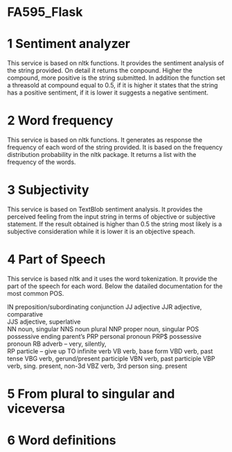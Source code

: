 # FA595_Flask

# 1 Sentiment analyzer
This service is based on nltk functions. It provides the sentiment analysis of the string provided. On detail it returns the conpound.
Higher the compound, more positive is the string submitted. In addition the function set a threasold at compound equal to 0.5, if it is higher it states
that the string has a positive sentiment, if it is lower it suggests a negative sentiment.

# 2 Word frequency
This service is based on nltk functions. It generates as response the frequency of each word of the string provided.
It is based on the frequency distribution probability in the nltk package. It returns a list with the frequency of the words.

# 3 Subjectivity
This service is based on TextBlob sentiment analysis. It provides the perceived feeling from the input string in terms of objective or subjective statement. If the result obtained is higher than 0.5 the string most likely is a subjective consideration while it is lower it is an objective speach.

# 4 Part of Speech
This service is based nltk and it uses the word tokenization. It provide the part of the speech for each word. Below the datailed documentation for the most common POS.

IN    preposition/subordinating conjunction 
JJ    adjective 
JJR   adjective, comparative  
JJS   adjective, superlative  
NN    noun, singular 
NNS   noun plural
NNP   proper noun, singular 
POS   possessive ending parent’s 
PRP   personal pronoun
PRP$  possessive pronoun
RB    adverb – very, silently,  
RP    particle – give up 
TO    infinite verb
VB    verb, base form 
VBD   verb, past tense 
VBG   verb, gerund/present participle
VBN   verb, past participle
VBP   verb, sing. present, non-3d 
VBZ   verb, 3rd person sing. present

# 5 From plural to singular and viceversa


# 6 Word definitions 

